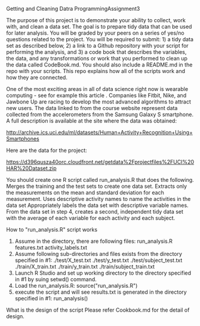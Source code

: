  Getting and Cleaning Datra ProgrammingAssignment3


The purpose of this project is to demonstrate your ability to collect, work with, and clean a data set. The goal is to prepare tidy data that can be used for later analysis. You will be graded by your peers on a series of yes/no questions related to the project. You will be required to submit: 1) a tidy data set as described below, 2) a link to a Github repository with your script for performing the analysis, and 3) a code book that describes the variables, the data, and any transformations or work that you performed to clean up the data called CodeBook.md. You should also include a README.md in the repo with your scripts. This repo explains how all of the scripts work and how they are connected. 

One of the most exciting areas in all of data science right now is wearable computing - see for example this article . Companies like Fitbit, Nike, and Jawbone Up are racing to develop the most advanced algorithms to attract new users. The data linked to from the course website represent data collected from the accelerometers from the Samsung Galaxy S smartphone. A full description is available at the site where the data was obtained: 

http://archive.ics.uci.edu/ml/datasets/Human+Activity+Recognition+Using+Smartphones 

Here are the data for the project: 

https://d396qusza40orc.cloudfront.net/getdata%2Fprojectfiles%2FUCI%20HAR%20Dataset.zip 

You should create one R script called run_analysis.R that does the following. 
Merges the training and the test sets to create one data set.
Extracts only the measurements on the mean and standard deviation for each measurement. 
Uses descriptive activity names to name the activities in the data set
Appropriately labels the data set with descriptive variable names. 
From the data set in step 4, creates a second, independent tidy data set with the average of each variable for each activity and each subject.


 How to "run_analysis.R" script works
1. Assume in the directory, there are following files:
run_analysis.R
features.txt
activity_labels.txt
2. Assume following sub-directories and files exists from the directory specified in #1:
./test/X_test.txt
./test/y_test.txt
./test/subject_test.txt
./train/X_train.txt
./train/y_train.txt
./train/subject_train.txt
3. Launch R Studio and set up working directory to the directory specified in #1 by suing setwd() command.
4. Load the run_analysis.R:
	source("run_analysis.R")
5. execute the script and will see results.txt is generated in the directory specified in #1:
	run_analysis()

What is the design of the script
Please refer Cookbook.md for the detail of design.



  
